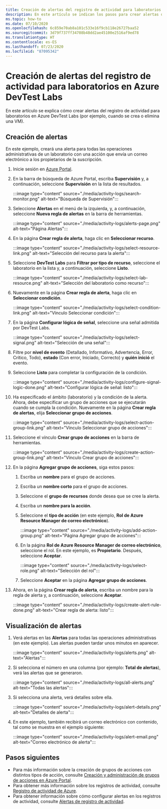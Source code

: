 ```yaml
---
title: Creación de alertas del registro de actividad para laboratorios en Azure DevTest Labs
description: En este artículo se indican los pasos para crear alertas del registro de actividad para laboratorios en Azure DevTest Labs.
ms.topic: how-to
ms.date: 07/10/2020
ms.openlocfilehash: 6c859e70ab8a101c533e16f9cb118e26727baa52
ms.sourcegitcommit: 3d79f737ff34708b48dd2ae45100e2516af9ed78
ms.translationtype: HT
ms.contentlocale: es-ES
ms.lasthandoff: 07/23/2020
ms.locfileid: "87095342"
---
```

# <a name="create-activity-log-alerts-for-labs-in-azure-devtest-labs"></a>Creación de alertas del registro de actividad para laboratorios en Azure DevTest Labs
En este artículo se explica cómo crear alertas del registro de actividad para laboratorios en Azure DevTest Labs (por ejemplo, cuando se crea o elimina una VM).

## <a name="create-alerts"></a>Creación de alertas
En este ejemplo, creará una alerta para todas las operaciones administrativas de un laboratorio con una acción que envía un correo electrónico a los propietarios de la suscripción. 

1. Inicie sesión en [Azure Portal](https://portal.azure.com).
1. En la barra de búsqueda de Azure Portal, escriba **Supervisión** y, a continuación, seleccione **Supervisión** en la lista de resultados. 

    :::image type="content" source="./media/activity-logs/search-monitor.png" alt-text="Búsqueda de Supervisión":::        
1. Seleccione **Alertas** en el menú de la izquierda, y, a continuación, seleccione **Nueva regla de alertas** en la barra de herramientas. 

    :::image type="content" source="./media/activity-logs/alerts-page.png" alt-text="Página Alertas":::    
1. En la página **Crear regla de alerta**, haga clic en **Seleccionar recurso**. 

    :::image type="content" source="./media/activity-logs/select-resource-link.png" alt-text="Selección del recurso para la alerta":::        
1. Seleccione **DevTest Labs** para **Filtrar por tipo de recurso**, seleccione el laboratorio en la lista y, a continuación, seleccione **Listo**.

    :::image type="content" source="./media/activity-logs/select-lab-resource.png" alt-text="Selección del laboratorio como recurso":::
1. Nuevamente en la página **Crear regla de alerta**, haga clic en **Seleccionar condición**. 

    :::image type="content" source="./media/activity-logs/select-condition-link.png" alt-text="Vínculo Seleccionar condición":::    
1. En la página **Configurar lógica de señal**, seleccione una señal admitida por DevTest Labs. 

    :::image type="content" source="./media/activity-logs/select-signal.png" alt-text="Selección de una señal":::
1. Filtre por **nivel de evento** (Detallado, Informativo, Advertencia, Error, Crítico, Todo), **estado** (Con error, Iniciado, Correcto) y **quién inició** el evento. 
1. Seleccione **Listo** para completar la configuración de la condición. 

    :::image type="content" source="./media/activity-logs/configure-signal-logic-done.png" alt-text="Configurar lógica de señal: listo":::
1. Ha especificado el ámbito (laboratorio) y la condición de la alerta. Ahora, debe especificar un grupo de acciones que se ejecutarán cuando se cumpla la condición. Nuevamente en la página **Crear regla de alertas**, elija **Seleccionar grupo de acciones**. 

    :::image type="content" source="./media/activity-logs/select-action-group-link.png" alt-text="Vínculo Seleccionar grupo de acciones":::
1. Seleccione el vínculo **Crear grupo de acciones** en la barra de herramientas. 

    :::image type="content" source="./media/activity-logs/create-action-group-link.png" alt-text="Vínculo Crear grupo de acciones":::
1. En la página **Agregar grupo de acciones**, siga estos pasos:
    1. Escriba un **nombre** para el grupo de acciones.
    1. Escriba un **nombre corto** para el grupo de acciones. 
    1. Seleccione el **grupo de recursos** donde desea que se cree la alerta. 
    1. Escriba un **nombre para la acción**. 
    1. Seleccione el **tipo de acción** (en este ejemplo, **Rol de Azure Resource Manager de correo electrónico**). 

        :::image type="content" source="./media/activity-logs/add-action-group.png" alt-text="Página Agregar grupo de acciones":::
    1. En la página **Rol de Azure Resource Manager de correo electrónico**, seleccione el rol. En este ejemplo, es **Propietario**. Después, seleccione **Aceptar**. 

        :::image type="content" source="./media/activity-logs/select-role.png" alt-text="Selección del rol":::            
    1. Seleccione **Aceptar** en la página **Agregar grupo de acciones**. 
1. Ahora, en la página **Crear regla de alerta**, escriba un nombre para la regla de alerta y, a continuación, seleccione **Aceptar**. 

    :::image type="content" source="./media/activity-logs/create-alert-rule-done.png" alt-text="Crear regla de alerta: listo":::

## <a name="view-alerts"></a>Visualización de alertas 
1. Verá alertas en las **Alertas** para todas las operaciones administrativas (en este ejemplo). Las alertas pueden tardar unos minutos en aparecer. 

    :::image type="content" source="./media/activity-logs/alerts.png" alt-text="Alertas":::
1. Si selecciona el número en una columna (por ejemplo: **Total de alertas**), verá las alertas que se generaron. 

    :::image type="content" source="./media/activity-logs/all-alerts.png" alt-text="Todas las alertas":::
1. Si selecciona una alerta, verá detalles sobre ella. 

    :::image type="content" source="./media/activity-logs/alert-details.png" alt-text="Detalles de alerta":::
1. En este ejemplo, también recibirá un correo electrónico con contenido, tal como se muestra en el ejemplo siguiente: 

    :::image type="content" source="./media/activity-logs/alert-email.png" alt-text="Correo electrónico de alerta":::

## <a name="next-steps"></a>Pasos siguientes
- Para más información sobre la creación de grupos de acciones con distintos tipos de acción, consulte [Creación y administración de grupos de acciones en Azure Portal](../azure-monitor/platform/action-groups.md).
- Para obtener más información sobre los registros de actividad, consulte [Registro de actividad de Azure](../azure-monitor/platform/activity-log.md).
- Para obtener información sobre cómo configurar alertas en los registros de actividad, consulte [Alertas de registro de actividad](../azure-monitor/platform/activity-log-alerts.md).

